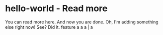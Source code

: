 # hello-world - Read more
You can read more here. And now you are done.
Oh, I'm adding something else right now! See? Did it.
feature a a a | a